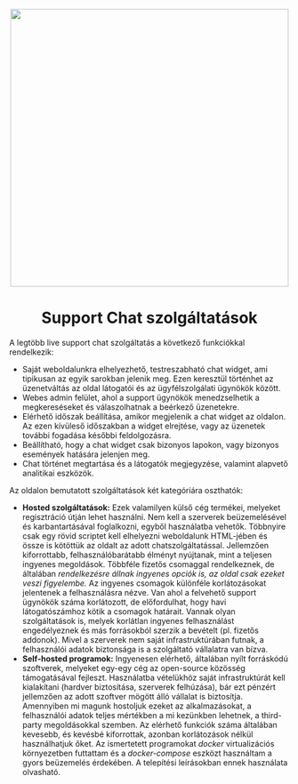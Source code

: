 <p align="center">
    <img src="images\crm.jpg" width="500"/>
</p>

# <center>Support Chat szolgáltatások</center>

A legtöbb live support chat szolgáltatás a következő funkciókkal rendelkezik:

- Saját weboldalunkra elhelyezhető, testreszabható chat widget, ami tipikusan az egyik sarokban jelenik meg. Ezen keresztül történhet az üzenetváltás az oldal látogatói és az ügyfélszolgálati ügynökök között.
- Webes admin felület, ahol a support ügynökök menedzselhetik a megkereséseket és válaszolhatnak a beérkező üzenetekre.
- Elérhető időszak beállítása, amikor megjelenik a chat widget az oldalon. Az ezen kívüleső időszakban a widget elrejtése, vagy az üzenetek további fogadása későbbi feldolgozásra.
- Beállítható, hogy a chat widget csak bizonyos lapokon, vagy bizonyos események hatására jelenjen meg.
- Chat történet megtartása és a látogatók megjegyzése, valamint alapvető analitikai eszközök.

Az oldalon bemutatott szolgáltatások két kategóriára oszthatók:

- **Hosted szolgáltatások:** Ezek valamilyen külső cég termékei, melyeket regisztráció útján lehet használni. Nem kell a szerverek beüzemelésével és karbantartásával foglalkozni, egyből használatba vehetők. Többnyire csak egy rövid scriptet kell elhelyezni weboldalunk HTML-jében és össze is kötöttük az oldalt az adott chatszolgáltatással. Jellemzően kiforrottabb, felhasználóbarátabb élményt nyújtanak, mint a teljesen ingyenes megoldások. Többféle fizetős csomaggal rendelkeznek, de általában _rendelkezésre állnak ingyenes opciók is, az oldal csak ezeket veszi figyelembe._ Az ingyenes csomagok különféle korlátozásokat jelentenek a felhasználásra nézve. Van ahol a felvehető support ügynökök száma korlátozott, de előfordulhat, hogy havi látogatószámhoz kötik a csomagok határait. Vannak olyan szolgáltatások is, melyek korlátlan ingyenes felhasználást engedélyeznek és más forrásokból szerzik a bevételt (pl. fizetős addonok). Mivel a szerverek nem saját infrastruktúrában futnak, a felhasználói adatok biztonsága is a szolgáltató vállalatra van bízva.
- **Self-hosted programok:** Ingyenesen elérhető, általában nyílt forráskódú szoftverek, melyeket egy-egy cég az open-source közösség támogatásával fejleszt. Használatba vételükhöz saját infrastruktúrát kell kialakítani (hardver biztosítása, szerverek felhúzása), bár ezt pénzért jellemzően az adott szoftver mögött álló vállalat is biztosítja. Amennyiben mi magunk hostoljuk ezeket az alkalmazásokat, a felhasználói adatok teljes mértékben a mi kezünkben lehetnek, a third-party megoldásokkal szemben. Az elérhető funkciók száma általában kevesebb, és kevésbé kiforrottak, azonban korlátozások nélkül használhatjuk őket. Az ismertetett programokat _docker_ virtualizációs környezetben futtattam és a _docker-compose_ eszközt használtam a gyors beüzemelés érdekében. A telepítési leírásokban ennek használata olvasható.

